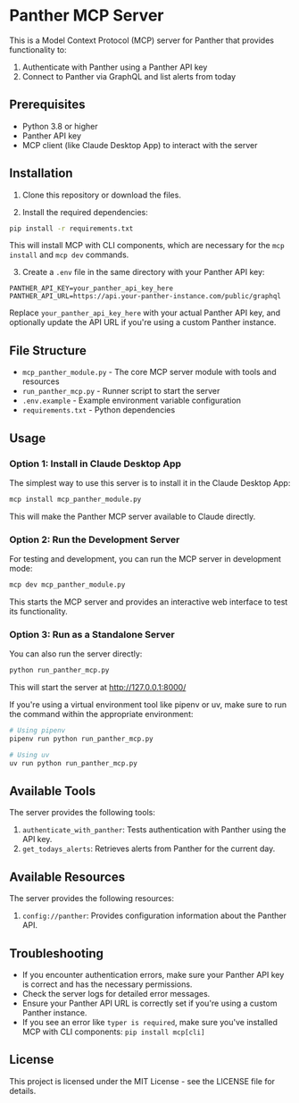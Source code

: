 # Panther MCP Server

This is a Model Context Protocol (MCP) server for Panther that provides functionality to:
1. Authenticate with Panther using a Panther API key
2. Connect to Panther via GraphQL and list alerts from today

## Prerequisites

- Python 3.8 or higher
- Panther API key
- MCP client (like Claude Desktop App) to interact with the server

## Installation

1. Clone this repository or download the files.

2. Install the required dependencies:

```bash
pip install -r requirements.txt
```

This will install MCP with CLI components, which are necessary for the `mcp install` and `mcp dev` commands.

3. Create a `.env` file in the same directory with your Panther API key:

```
PANTHER_API_KEY=your_panther_api_key_here
PANTHER_API_URL=https://api.your-panther-instance.com/public/graphql
```

Replace `your_panther_api_key_here` with your actual Panther API key, and optionally update the API URL if you're using a custom Panther instance.

## File Structure

- `mcp_panther_module.py` - The core MCP server module with tools and resources
- `run_panther_mcp.py` - Runner script to start the server
- `.env.example` - Example environment variable configuration
- `requirements.txt` - Python dependencies

## Usage

### Option 1: Install in Claude Desktop App

The simplest way to use this server is to install it in the Claude Desktop App:

```bash
mcp install mcp_panther_module.py
```

This will make the Panther MCP server available to Claude directly.

### Option 2: Run the Development Server

For testing and development, you can run the MCP server in development mode:

```bash
mcp dev mcp_panther_module.py
```

This starts the MCP server and provides an interactive web interface to test its functionality.

### Option 3: Run as a Standalone Server

You can also run the server directly:

```bash
python run_panther_mcp.py
```

This will start the server at http://127.0.0.1:8000/

If you're using a virtual environment tool like pipenv or uv, make sure to run the command within the appropriate environment:

```bash
# Using pipenv
pipenv run python run_panther_mcp.py

# Using uv
uv run python run_panther_mcp.py
```

## Available Tools

The server provides the following tools:

1. `authenticate_with_panther`: Tests authentication with Panther using the API key.
2. `get_todays_alerts`: Retrieves alerts from Panther for the current day.

## Available Resources

The server provides the following resources:

1. `config://panther`: Provides configuration information about the Panther API.

## Troubleshooting

- If you encounter authentication errors, make sure your Panther API key is correct and has the necessary permissions.
- Check the server logs for detailed error messages.
- Ensure your Panther API URL is correctly set if you're using a custom Panther instance.
- If you see an error like `typer is required`, make sure you've installed MCP with CLI components: `pip install mcp[cli]`

## License

This project is licensed under the MIT License - see the LICENSE file for details.
